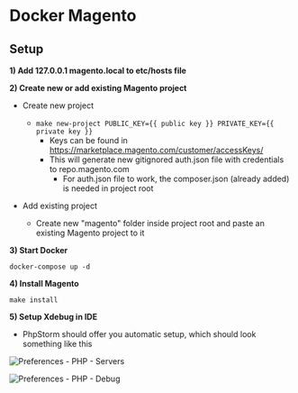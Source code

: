 # Docker Magento

## Setup

__1) Add 127.0.0.1 magento.local to etc/hosts file__

__2) Create new or add existing Magento project__

- Create new project
	- ```make new-project PUBLIC_KEY={{ public key }} PRIVATE_KEY={{ private key }}```
		- Keys can be found in https://marketplace.magento.com/customer/accessKeys/
		- This will generate new gitignored auth.json file with credentials to repo.magento.com
			- For auth.json file to work, the composer.json (already added) is needed in project root

- Add existing project
	- Create new "magento" folder inside project root and paste an existing Magento project to it  
    
__3) Start Docker__

```docker-compose up -d```

__4) Install Magento__

```make install```

__5) Setup Xdebug in IDE__

- PhpStorm should offer you automatic setup, which should look something like this

![Preferences - PHP - Servers](https://i.ibb.co/GVqfVs5/phpstorm.jpg "Preferences - PHP - Servers")

![Preferences - PHP - Debug](https://i.ibb.co/BZJ4hjz/phpstorm-2.jpg "Preferences - PHP - Debug")

